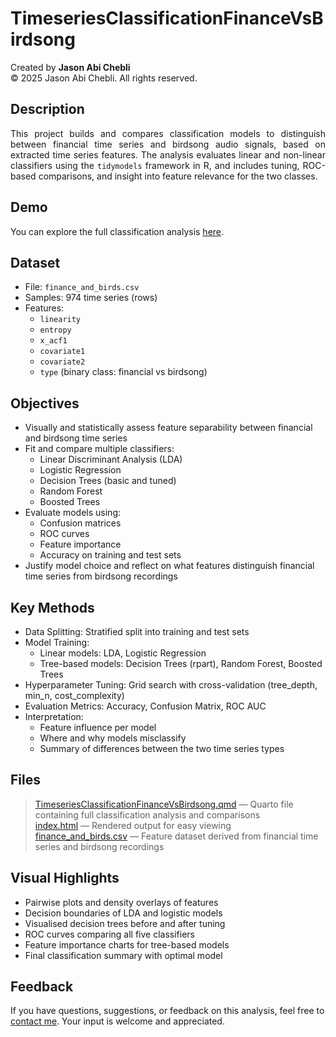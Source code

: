 # TimeseriesClassificationFinanceVsBirdsong  
Created by **Jason Abi Chebli**  
© 2025 Jason Abi Chebli. All rights reserved.

## Description  
<div style="text-align: justify;">This project builds and compares classification models to distinguish between financial time series and birdsong audio signals, based on extracted time series features. The analysis evaluates linear and non-linear classifiers using the <code>tidymodels</code> framework in R, and includes tuning, ROC-based comparisons, and insight into feature relevance for the two classes.</div>

## Demo  
You can explore the full classification analysis [here](https://jabichebli.github.io/TimeseriesClassificationFinanceVsBirdsong/report/index.html).

## Dataset  
- File: `finance_and_birds.csv`  
- Samples: 974 time series (rows)  
- Features:  
  - `linearity`  
  - `entropy`  
  - `x_acf1`  
  - `covariate1`  
  - `covariate2`  
  - `type` (binary class: financial vs birdsong)  

## Objectives  
- Visually and statistically assess feature separability between financial and birdsong time series  
- Fit and compare multiple classifiers:
  - Linear Discriminant Analysis (LDA)
  - Logistic Regression
  - Decision Trees (basic and tuned)
  - Random Forest
  - Boosted Trees
- Evaluate models using:
  - Confusion matrices  
  - ROC curves  
  - Feature importance  
  - Accuracy on training and test sets  
- Justify model choice and reflect on what features distinguish financial time series from birdsong recordings


## Key Methods  
- Data Splitting: Stratified split into training and test sets  
- Model Training:  
  - Linear models: LDA, Logistic Regression  
  - Tree-based models: Decision Trees (rpart), Random Forest, Boosted Trees  
- Hyperparameter Tuning: Grid search with cross-validation (tree_depth, min_n, cost_complexity)  
- Evaluation Metrics: Accuracy, Confusion Matrix, ROC AUC  
- Interpretation:  
  - Feature influence per model  
  - Where and why models misclassify  
  - Summary of differences between the two time series types  

## Files  
>[TimeseriesClassificationFinanceVsBirdsong.qmd](FinanceBirdsClassification.qmd) — Quarto file containing full classification analysis and comparisons  
>[index.html](report/index.html) — Rendered output for easy viewing  
>[finance_and_birds.csv](finance_and_birds.csv) — Feature dataset derived from financial time series and birdsong recordings

## Visual Highlights  
- Pairwise plots and density overlays of features  
- Decision boundaries of LDA and logistic models  
- Visualised decision trees before and after tuning  
- ROC curves comparing all five classifiers  
- Feature importance charts for tree-based models  
- Final classification summary with optimal model

## Feedback  
If you have questions, suggestions, or feedback on this analysis, feel free to [contact me](https://jabichebli.github.io/jabichebli/contact/). Your input is welcome and appreciated.

